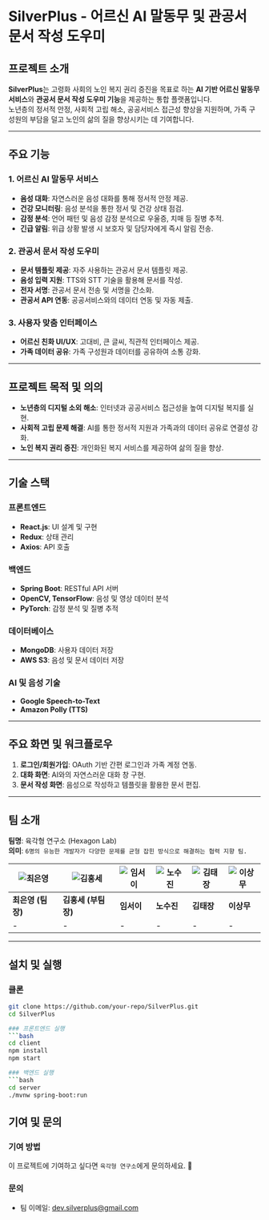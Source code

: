 # SilverPlus - 어르신 AI 말동무 및 관공서 문서 작성 도우미
<!-- 로고 이미지를 프로젝트에 추가한 경우 경로를 수정하세요 -->

## 프로젝트 소개
**SilverPlus**는 고령화 사회의 노인 복지 권리 증진을 목표로 하는 **AI 기반 어르신 말동무 서비스**와 **관공서 문서 작성 도우미 기능**을 제공하는 통합 플랫폼입니다.  
노년층의 정서적 안정, 사회적 고립 해소, 공공서비스 접근성 향상을 지원하며, 가족 구성원의 부담을 덜고 노인의 삶의 질을 향상시키는 데 기여합니다.

---

## 주요 기능

### 1. 어르신 AI 말동무 서비스
- **음성 대화**: 자연스러운 음성 대화를 통해 정서적 안정 제공.
- **건강 모니터링**: 음성 분석을 통한 정서 및 건강 상태 점검.
- **감정 분석**: 언어 패턴 및 음성 감정 분석으로 우울증, 치매 등 질병 추적.
- **긴급 알림**: 위급 상황 발생 시 보호자 및 담당자에게 즉시 알림 전송.

### 2. 관공서 문서 작성 도우미
- **문서 템플릿 제공**: 자주 사용하는 관공서 문서 템플릿 제공.
- **음성 입력 지원**: TTS와 STT 기술을 활용해 문서를 작성.
- **전자 서명**: 관공서 문서 전송 및 서명을 간소화.
- **관공서 API 연동**: 공공서비스와의 데이터 연동 및 자동 제출.

### 3. 사용자 맞춤 인터페이스
- **어르신 친화 UI/UX**: 고대비, 큰 글씨, 직관적 인터페이스 제공.
- **가족 데이터 공유**: 가족 구성원과 데이터를 공유하여 소통 강화.

---

## 프로젝트 목적 및 의의
- **노년층의 디지털 소외 해소**: 인터넷과 공공서비스 접근성을 높여 디지털 복지를 실현.
- **사회적 고립 문제 해결**: AI를 통한 정서적 지원과 가족과의 데이터 공유로 연결성 강화.
- **노인 복지 권리 증진**: 개인화된 복지 서비스를 제공하여 삶의 질을 향상.

---

## 기술 스택

### **프론트엔드**
- **React.js**: UI 설계 및 구현
- **Redux**: 상태 관리
- **Axios**: API 호출

### **백엔드**
- **Spring Boot**: RESTful API 서버
- **OpenCV, TensorFlow**: 음성 및 영상 데이터 분석
- **PyTorch**: 감정 분석 및 질병 추적

### **데이터베이스**
- **MongoDB**: 사용자 데이터 저장
- **AWS S3**: 음성 및 문서 데이터 저장

### **AI 및 음성 기술**
- **Google Speech-to-Text**
- **Amazon Polly (TTS)**

---

## 주요 화면 및 워크플로우
1. **로그인/회원가입**: OAuth 기반 간편 로그인과 가족 계정 연동.
2. **대화 화면**: AI와의 자연스러운 대화 창 구현.
3. **문서 작성 화면**: 음성으로 작성하고 템플릿을 활용한 문서 편집.

---

## 팀 소개

**팀명**: 육각형 연구소 (Hexagon Lab)  
**의미**: `6명의 유능한 개발자가 다양한 문제를 균형 잡힌 방식으로 해결하는 협력 지향 팀.`

| ![최은영](https://github.com/silver0-stack.png) | ![김홍세](https://github.com/ghdtpwlq.png) | ![임서이](https://github.com/hanadoolyseoi.png) | ![노수진](https://github.com/sujannoh.png) | ![김태장](https://github.com/TJ-kim0514.png) | ![이상무](https://github.com/NickLee-dev.png) |
|-------------|-------------|-------------|-------------|-------------|-------------|
| **최은영 (팀장)** | **김홍세 (부팀장)** | **임서이** | **노수진** | **김태장** | **이상무** |
| - |- | - | - | - | - |



---

## 설치 및 실행

### 클론
```bash
git clone https://github.com/your-repo/SilverPlus.git
cd SilverPlus

### 프론트엔드 실행
```bash
cd client
npm install
npm start

### 백엔드 실행
```bash
cd server
./mvnw spring-boot:run
```

## 기여 및 문의
### 기여 방법
이 프로젝트에 기여하고 싶다면 `육각형 연구소`에게 문의하세요. 🙌
### 문의
- 팀 이메일: dev.silverplus@gmail.com
